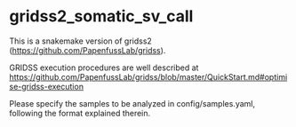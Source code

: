 # gridss2_somatic_sv_call
This is a snakemake version of gridss2 (https://github.com/PapenfussLab/gridss).

GRIDSS execution procedures are well described at 
https://github.com/PapenfussLab/gridss/blob/master/QuickStart.md#optimise-gridss-execution

Please specify the samples to be analyzed in config/samples.yaml, following the format explained therein.

